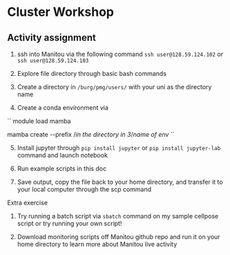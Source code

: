 # Cluster Workshop

## Activity assignment

1. ssh into Manitou via the following command `ssh user@128.59.124.102` or `ssh user@128.59.124.103`

2. Explore file directory through basic bash commands

3. Create a directory in `/burg/pmg/users/` with your uni as the directory name

4. Create a conda environment via 

``
module load mamba

mamba create --prefix /*in the directory in 3*/*name of env*
``

5. Install jupyter through `pip install jupyter` or `pip install jupyter-lab` command and launch notebook

6. Run example scripts in this doc

7. Save output, copy the file back to your home directory, and transfer it to your local computer through the scp command 

Extra exercise

1. Try running a batch script via `sbatch` command on my sample cellpose script or try running your own script!

2. Download monitoring scripts off Manitou github repo and run it on your home directory to learn more about Manitou live activity
